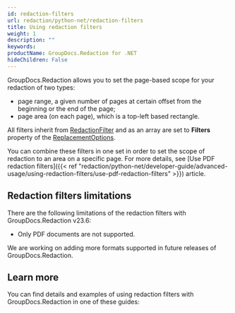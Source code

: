 ```yaml
---
id: redaction-filters
url: redaction/python-net/redaction-filters
title: Using redaction filters
weight: 1
description: ""
keywords: 
productName: GroupDocs.Redaction for .NET
hideChildren: False
---
```


GroupDocs.Redaction allows you to set the page-based scope for your redaction of two types:
*   page range, a given number of pages at certain offset from the beginning or the end of the page;
*   page area (on each page), which is a top-left based rectangle.  

All filters inherit from [RedactionFilter](https://reference.groupdocs.com/redaction/python-net/groupdocs.redaction.redactions/redactionfilter/) and as an array are set to **Filters** property of the [ReplacementOptions](https://reference.groupdocs.com/redaction/python-net/groupdocs.redaction.redactions/replacementoptions/).

You can combine these filters in one set in order to set the scope of redaction to an area on a specific page. For more details, see [Use PDF redaction filters]({{< ref "redaction/python-net/developer-guide/advanced-usage/using-redaction-filters/use-pdf-redaction-filters" >}}) article.

## Redaction filters limitations

There are the following limitations of the redaction filters with GroupDocs.Redaction v23.6:
*   Only PDF documents are not supported.  

We are working on adding more formats supported in future releases of GroupDocs.Redaction.

## Learn more

You can find details and examples of using redaction filters with GroupDocs.Redaction in one of these guides:
